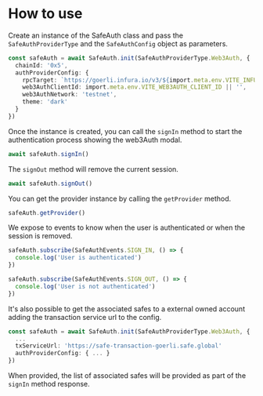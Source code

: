 # How to use

Create an instance of the SafeAuth class and pass the `SafeAuthProviderType` and the `SafeAuthConfig` object as parameters.

```typescript
const safeAuth = await SafeAuth.init(SafeAuthProviderType.Web3Auth, {
  chainId: '0x5',
  authProviderConfig: {
    rpcTarget: `https://goerli.infura.io/v3/${import.meta.env.VITE_INFURA_KEY}`,
    web3AuthClientId: import.meta.env.VITE_WEB3AUTH_CLIENT_ID || '',
    web3AuthNetwork: 'testnet',
    theme: 'dark'
  }
})
```

Once the instance is created, you can call the `signIn` method to start the authentication process showing the web3Auth modal.

```typescript
await safeAuth.signIn()
```

The `signOut` method will remove the current session.

```typescript
await safeAuth.signOut()
```

You can get the provider instance by calling the `getProvider` method.

```typescript
safeAuth.getProvider()
```

We expose to events to know when the user is authenticated or when the session is removed.

```typescript
safeAuth.subscribe(SafeAuthEvents.SIGN_IN, () => {
  console.log('User is authenticated')
})

safeAuth.subscribe(SafeAuthEvents.SIGN_OUT, () => {
  console.log('User is not authenticated')
})
```

It's also possible to get the associated safes to a external owned account adding the transaction service url to the config.

```typescript
const safeAuth = await SafeAuth.init(SafeAuthProviderType.Web3Auth, {
  ...
  txServiceUrl: 'https://safe-transaction-goerli.safe.global'
  authProviderConfig: { ... }
})
```

When provided, the list of associated safes will be provided as part of the `signIn` method response.
